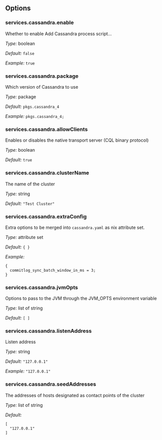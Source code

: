 [comment]: # (Do not edit this file as it is autogenerated. Go to docs/individual-docs if you want to make edits.)


[comment]: # (Please add your documentation on top of this line)

## Options

### services\.cassandra\.enable



Whether to enable Add Cassandra process script…



*Type:*
boolean



*Default:*
` false `



*Example:*
` true `



### services\.cassandra\.package



Which version of Cassandra to use



*Type:*
package



*Default:*
` pkgs.cassandra_4 `



*Example:*
` pkgs.cassandra_4; `



### services\.cassandra\.allowClients

Enables or disables the native transport server (CQL binary protocol)



*Type:*
boolean



*Default:*
` true `



### services\.cassandra\.clusterName



The name of the cluster



*Type:*
string



*Default:*
` "Test Cluster" `



### services\.cassandra\.extraConfig



Extra options to be merged into ` cassandra.yaml ` as nix attribute set\.



*Type:*
attribute set



*Default:*
` { } `



*Example:*

```
{
  commitlog_sync_batch_window_in_ms = 3;
}
```



### services\.cassandra\.jvmOpts



Options to pass to the JVM through the JVM_OPTS environment variable



*Type:*
list of string



*Default:*
` [ ] `



### services\.cassandra\.listenAddress



Listen address



*Type:*
string



*Default:*
` "127.0.0.1" `



*Example:*
` "127.0.0.1" `



### services\.cassandra\.seedAddresses



The addresses of hosts designated as contact points of the cluster



*Type:*
list of string



*Default:*

```
[
  "127.0.0.1"
]
```
